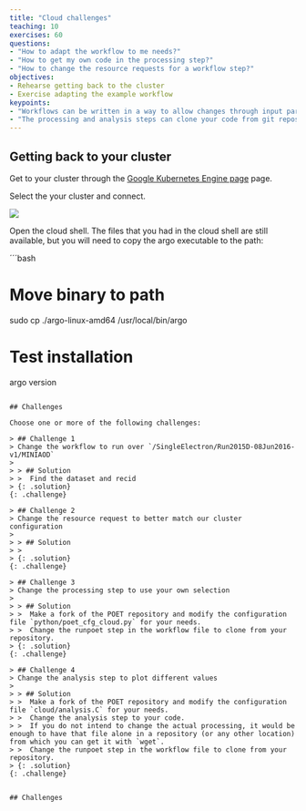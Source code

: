 ```yaml
---
title: "Cloud challenges"
teaching: 10
exercises: 60
questions:
- "How to adapt the workflow to me needs?"
- "How to get my own code in the processing step?"
- "How to change the resource requests for a workflow step?"
objectives:
- Rehearse getting back to the cluster
- Exercise adapting the example workflow
keypoints:
- "Workflows can be written in a way to allow changes through input parameters"
- "The processing and analysis steps can clone your code from git repositories"
---
```


## Getting back to your cluster

Get to your cluster through the [Google Kubernetes Engine page](https://console.cloud.google.com/kubernetes/list/overview?project=crucial-baton-391716) page.

Select the your cluster and connect.

![](../fig/gke6.png)

Open the cloud shell. The files that you had in the cloud shell are still available, but you will need to copy the argo executable to the path:

´´´bash
# Move binary to path
sudo cp ./argo-linux-amd64 /usr/local/bin/argo

# Test installation
argo version
```

## Challenges

Choose one or more of the following challenges:

> ## Challenge 1
> Change the workflow to run over `/SingleElectron/Run2015D-08Jun2016-v1/MINIAOD`
> 
> > ## Solution
> >  Find the dataset and recid
> {: .solution}
{: .challenge}

> ## Challenge 2
> Change the resource request to better match our cluster configuration
> 
> > ## Solution
> >  
> {: .solution}
{: .challenge}

> ## Challenge 3
> Change the processing step to use your own selection
> 
> > ## Solution
> >  Make a fork of the POET repository and modify the configuration file `python/poet_cfg_cloud.py` for your needs.
> >  Change the runpoet step in the workflow file to clone from your repository.
> {: .solution}
{: .challenge}

> ## Challenge 4
> Change the analysis step to plot different values
> 
> > ## Solution
> >  Make a fork of the POET repository and modify the configuration file `cloud/analysis.C` for your needs.
> >  Change the analysis step to your code.
> >  If you do not intend to change the actual processing, it would be enough to have that file alone in a repository (or any other location) from which you can get it with `wget`.
> >  Change the runpoet step in the workflow file to clone from your repository.
> {: .solution}
{: .challenge}


## Challenges
